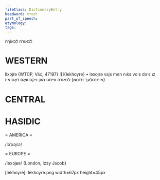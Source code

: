 ```yaml
---
fileClass: DictionaryEntry
headword: לכאורה
part_of_speech: 
etymology: 
tags: 
---
```

לכאורה
לִכְאוֹרָה

WESTERN
========

lixɔjrə {WTCP, Vác, 47197}
![]{lekhoyre}
	•	ləxojrə vajs mən nɩks voˑs doˑs ɩz לכאורה ווייסט מען ניקס וואָס דאָס איז {ɴᴏᴛᴇ: אייגנטלעך}

CENTRAL
========

HASIDIC
=======
= AMERICA = 

/ləˈxɔjrə/

= EUROPE = 

/ləxɔjʁə/ {London, Izzy Jacob}

[lekhoyre]: lekhoyre.png width=67px height=45px